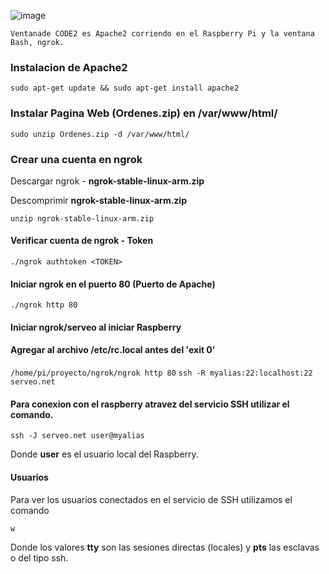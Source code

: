 ![image](https://ngrok.com/static/img/demo.png)

`Ventanade CODE2 es Apache2 corriendo en el Raspberry Pi y la ventana Bash, ngrok.`

### Instalacion de Apache2
`sudo apt-get update && sudo apt-get install apache2`

### Instalar Pagina Web (Ordenes.zip) en /var/www/html/

`sudo unzip Ordenes.zip -d /var/www/html/`

### Crear una cuenta en ngrok
Descargar ngrok - **ngrok-stable-linux-arm.zip**

Descomprimir **ngrok-stable-linux-arm.zip**

`unzip ngrok-stable-linux-arm.zip`

#### Verificar cuenta de ngrok - Token
`./ngrok authtoken <TOKEN>`

#### Iniciar ngrok en el puerto 80 (Puerto de Apache)
`./ngrok http 80`

#### Iniciar ngrok/serveo al iniciar Raspberry
#### Agregar al archivo /etc/rc.local antes del 'exit 0'

`/home/pi/proyecto/ngrok/ngrok http 80`
`ssh -R myalias:22:localhost:22 serveo.net`

#### Para conexion con el raspberry atravez del servicio SSH utilizar el comando.
 
`ssh -J serveo.net user@myalias`

Donde **user** es el usuario local del Raspberry.

#### Usuarios
Para ver los usuarios conectados en el servicio de SSH utilizamos el comando

`w`

Donde los valores **tty** son las sesiones directas (locales) y **pts** las esclavas o del tipo ssh.



